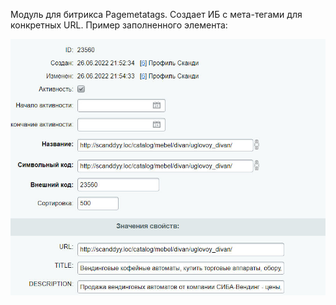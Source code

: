 Модуль для битрикса Pagemetatags. Создает ИБ с мета-тегами для конкретных URL.
Пример заполненного элемента:

![screen](https://github.com/arrtemiy/pagemetatags/blob/main/Screen33687K59t.jpg)
